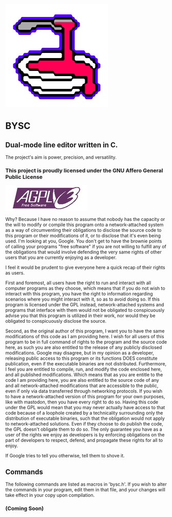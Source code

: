 ![BYSC Logo](bysc.png)
# BYSC
## Dual-mode line editor written in C.
The project's aim is power, precision, and versatility.

### This project is proudly licensed under the GNU Affero General Public License
![AGPL Logo](gnu_agpl.png)

Why?
Because I have no reason to assume that nobody has the capacity or the will to modify or compile this program onto a network-attached system as a way of circumventing their obligations to disclose the source code to this program or their modifications of it, or to disclose that it's even being used.
I'm looking at you, Google. You don't get to have the brownie points of calling your programs "free software" if you are not willing to fulfill any of the obligations that would involve defending the very same rights of other users that you are currently enjoying as a developer.

I feel it would be prudent to give everyone here a quick recap of their rights as users.

First and foremost, all users have the right to run and interact with all computer programs as they choose, which means that if you do not wish to interact with this program, you have the right to information regarding scenarios where you might interact with it, so as to avoid doing so. If this program is licensed under the GPL instead, network-attached systems and programs that interface with them would not be obligated to conspicuously advise you that this program is utilized in their work, nor would they be obligated to conspicuously disclose the source.

Second, as the original author of this program, I want you to have the same modifications of this code as I am providing here. I wish for all users of this program to be in full command of rights to the program and the source code here, as such you are also entitled to the release of any publicly disclosed modifications. Google may disagree, but in my opinion as a developer, releasing public access to this program or its functions DOES constitute publication, even if the executable binaries are not distributed. Furthermore, I feel you are entitled to compile, run, and modify the code enclosed here, and all published modifications. Which means that as you are entitle to the code I am providing here, you are also entitled to the source code of any and all network-attached modifications that are accessible to the public, even if only via data transferred through networking protocols. If you wish to have a network-attached version of this program for your own purposes, like with mastodon, then you have every right to do so. Having this code under the GPL would mean that you may never actually have access to that code because of a loophole created by a technicality surrounding only the distribution of executable binaries, such that the obligation would not apply to network-attached solutions. Even if they choose to do publish the code, the GPL doesn't obligate them to do so. The only guarantee you have as a user of the rights we enjoy as developers is by enforcing obligations on the part of developers to respect, defend, and propagate these rights for all to enjoy.

If Google tries to tell you otherwise, tell them to shove it.

## Commands
The following commands are listed as macros in 'bysc.h'. If you wish to alter the commands in your program, edit them in that file, and your changes will take effect in your copy upon compilation.
### (Coming Soon)
